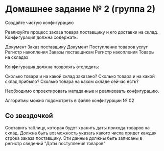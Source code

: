 # Домашнее задание № 2 (группа 2) #

Создайте чистую конфигурацию

Реализуйте процесс заказа товара поставщику и его доставки на склад.
Конфигурация должна содержать:

Документ Заказ поставщику
Документ Поступление товаров услуг
Регистр накопления Заказы поставщикам
Регистр накопления Товары на складах

Конфигурация должна позволять отследить:

Сколько товара и на какой склад заказано?
Сколько товара и на какой склад прибыло?
Сколько товара на каком складе сейчас есть?

Необходимо спроектировать метаданные и реализовать конфигурацию.

Алгоритмы можно подсмотреть в файле конфигурации № 02

## Со звездочкой ##

Составить таблицу, которая будет хранить даты прихода товаров на склад.
Должна быть возможность указать какого числа придет каждая строка заказа поставщику.
Эти данные должны быть записаны в регистр сведений "Даты поступления товаров"